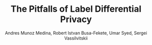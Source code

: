 ---
paperId: 10
author: Andres Munoz Medina, Robert Istvan Busa-Fekete, Umar Syed, Sergei Vassilvitskii
publicationauthor: Munoz Medina, A. et al.
title: The Pitfalls of Label Differential Privacy
pdf: --
poster: Poster_Andres_Munoz.pdf
alt: --
type: Poster
topic: Machine Learning
subtopic: Differential Privacy
link: https://research.latinxinai.org/papers/neurips/2021/posters/Poster_Andres_Munoz.pdf
conference: neurips
year: 2021
tags: neurips-2021
location: Virtual
---